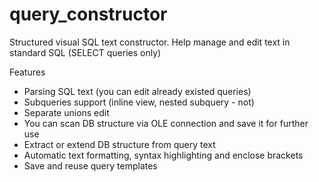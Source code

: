 # query_constructor
Structured visual SQL text constructor. Help manage and edit text in standard SQL (SELECT queries only)

Features
- Parsing SQL text (you can edit already existed queries)
- Subqueries support (inline view, nested subquery - not)
- Separate unions edit
- You can scan DB structure via OLE connection and save it for further use
- Extract or extend DB structure from query text
- Automatic text formatting, syntax highlighting and enclose brackets
- Save and reuse query templates
